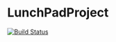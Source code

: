 # LunchPadProject

[![Build Status](https://travis-ci.com/GSG-K3/rooms-booker.svg?branch=master)](https://travis-ci.com/GSG-K3/rooms-booker)
